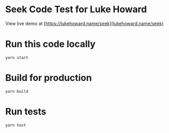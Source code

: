 # Seek Code Test for Luke Howard

View live demo at [https://lukehoward.name/seek](lukehoward.name/seek)

# Run this code locally

`yarn start`

# Build for production

`yarn build`

# Run tests

`yarn test`
